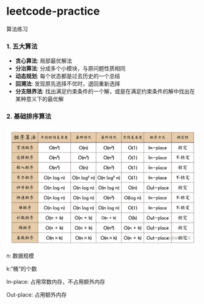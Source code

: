 # leetcode-practice

算法练习

### 1. 五大算法

-   **贪心算法**: 局部最优解法
-   **分治算法**: 分成多个小模块，与原问题性质相同
-   **动态规划**: 每个状态都是过去历史的一个总结
-   **回溯法**: 发现原先选择不优时，退回重新选择
-   **分支限界法**: 找出满足约束条件的一个解，或是在满足约束条件的解中找出在某种意义下的最优解

### 2. 基础排序算法

![](images/image-20211231160221669.png)

n: 数据规模

k:“桶”的个数

In-place: 占用常数内存，不占用额外内存

Out-place: 占用额外内存
